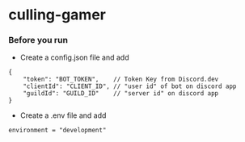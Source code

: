 # culling-gamer

### Before you run
- Create a config.json file and add
```
{
	"token": "BOT_TOKEN",    // Token Key from Discord.dev
	"clientId": "CLIENT_ID", // "user id" of bot on discord app
	"guildId": "GUILD_ID"    // "server id" on discord app
}
```
- Create a .env file and add
```
environment = "development"
```